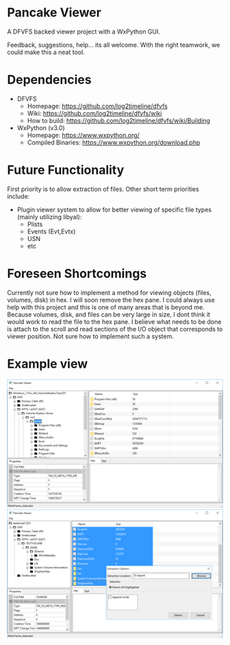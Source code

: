 # Pancake Viewer
A DFVFS backed viewer project with a WxPython GUI.

Feedback, suggestions, help... its all welcome. With the right teamwork, we could make this a neat tool.

# Dependencies
- DFVFS
  - Homepage: https://github.com/log2timeline/dfvfs
  - Wiki: https://github.com/log2timeline/dfvfs/wiki
  - How to build: https://github.com/log2timeline/dfvfs/wiki/Building
- WxPython (v3.0)
  - Homepage: https://www.wxpython.org/
  - Compiled Binaries: https://www.wxpython.org/download.php
  
# Future Functionality
First priority is to allow extraction of files.
Other short term priorities include:
- Plugin viewer system to allow for better viewing of specific file types (mainly utilizing libyal):
  - Plists
  - Events (Evt,Evtx)
  - USN
  - etc

# Foreseen Shortcomings
Currently not sure how to implement a method for viewing objects (files, volumes, disk) in hex. I will soon remove the hex pane. I could always use help with this project and this is one of many areas that is beyond me. Because volumes, disk, and files can be very large in size, I dont think it would work to read the file to the hex pane. I believe what needs to be done is attach to the scroll and read sections of the I/O object that corresponds to viewer position. Not sure how to implement such a system.

# Example view
![Viewing VSS](https://github.com/forensicmatt/PancakeViewer/blob/master/resources/example001.png)
![Extraction Options](https://github.com/forensicmatt/PancakeViewer/blob/master/resources/example002.png)
